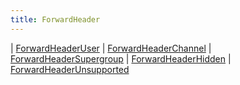 ```yaml
---
title: ForwardHeader
---
```


<div class="font-mono whitespace-pre"><span class="opacity-50">|</span> <a href="/gh/types/forwardheaderuser"  >ForwardHeaderUser</a>
<span class="opacity-50">|</span> <a href="/gh/types/forwardheaderchannel"  >ForwardHeaderChannel</a>
<span class="opacity-50">|</span> <a href="/gh/types/forwardheadersupergroup"  >ForwardHeaderSupergroup</a>
<span class="opacity-50">|</span> <a href="/gh/types/forwardheaderhidden"  >ForwardHeaderHidden</a>
<span class="opacity-50">|</span> <a href="/gh/types/forwardheaderunsupported"  >ForwardHeaderUnsupported</a></div>

